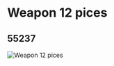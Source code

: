# Weapon 12 pices
## 55237
![Weapon 12 pices](https://lc-www-live-s.legocdn.com/media/bricks/5/2/4494500.jpg)